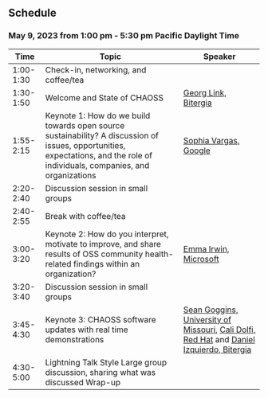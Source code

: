 ## Schedule

### May 9, 2023 from 1:00 pm - 5:30 pm Pacific Daylight Time 

| Time | Topic | Speaker |
| --- | -- | --- |
| 1:00-1:30 | Check-in, networking, and coffee/tea | |
| 1:30-1:50 | Welcome and State of CHAOSS | [Georg Link, Bitergia](https://ossna2023.sched.com/speaker/GeorgLink) |
| 1:55-2:15 | Keynote 1: How do we build towards open source sustainability? A discussion of issues, opportunities, expectations, and the role of individuals, companies, and organizations | [Sophia Vargas, Google](https://ossna2023.sched.com/speaker/sophiavargas) |
| 2:20-2:40 | Discussion session in small groups| |
| 2:40-2:55 | Break with coffee/tea | |
| 3:00-3:20 | Keynote 2: How do you interpret, motivate to improve, and share results of OSS community health-related findings within an organization? | [Emma Irwin, Microsoft](https://ossna2023.sched.com/speaker/emma.irwin) |
| 3:20-3:40 | Discussion session in small groups| |
| 3:45-4:30 | Keynote 3: CHAOSS software updates with real time demonstrations | [Sean Goggins, University of Missouri](https://seangoggins.net), [Cali Dolfi, Red Hat](https://ossna2023.sched.com/speaker/cdolfi?iframe=no) and [Daniel Izquierdo, Bitergia](https://ossna2023.sched.com/speaker/dizquierdo) |
| 4:30-5:00 | Lightning Talk Style Large group discussion, sharing what was discussed Wrap-up | |
